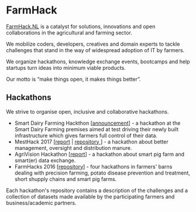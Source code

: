 # FarmHack

[FarmHack.NL](http://www.farmhack.nl/en/) is a catalyst for solutions, innovations and open collaborations in the agricultural and farming sector.

We mobilize coders, developers, creatives and domain experts to tackle challenges that stand in the way of widespread adoption of IT by farmers.

We organize hackathons, knowledge exchange events, bootcamps and help startups turn ideas into minimum viable products. 

Our motto is “make things open, it makes things better”.  

## Hackathons

We strive to organise open, inclusive and collaborative hackathons. 

- Smart Dairy Farming Hackthon [[announcement](http://www.farmhack.nl/activiteiten/smart-dairy-farming-hackathon/)] - a hackathon at the Smart Dairy Farming premises aimed at test driving their newly built infrastructure which gives farmers full control of their data. 
- MestHack 2017 [[report](http://www.farmhack.nl/resultaten-mesthack/) | [repository ](https://github.com/FarmHackNL/MestHack-2017)] - a hackathon about better management, oversight and distribution manure. 
- AgriVision Hackathon [[report](http://www.farmhack.nl/agrivision-hack-smart-sharing-data/)] - a hackathon about smart pig farm and smart(er) data exchange. 
- FarmHacks 2016 [[repository](https://github.com/FarmHackNL/FarmHack-2016)] - four hackathons in farmers' barns dealing with precision farming, potato disease prevention and treatment, short shupply chains and smart pig farms. 

Each hackathon's repository contains a description of the challenges and a collection of datasets made available by the participating farmers and business/academic partners.